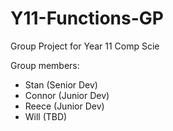 # Y11-Functions-GP
Group Project for Year 11 Comp Scie

Group members:
- Stan (Senior Dev)
- Connor (Junior Dev)
- Reece (Junior Dev)
- Will (TBD)

